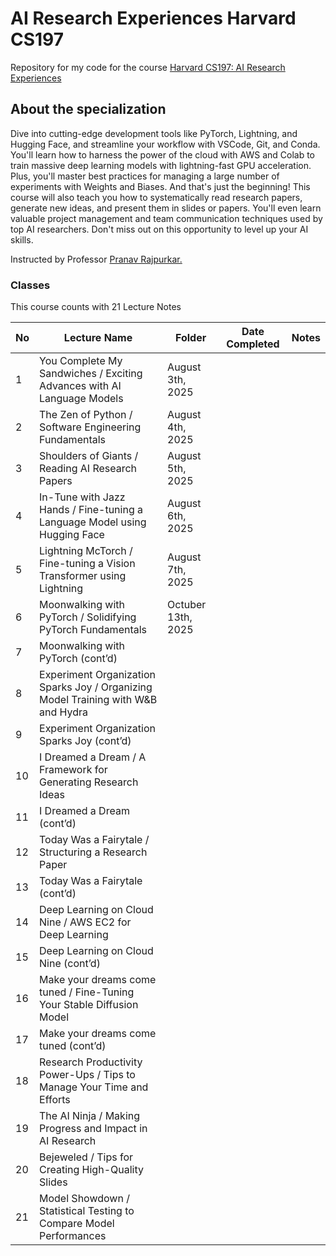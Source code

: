 # AI Research Experiences Harvard CS197
Repository for my code for the course [Harvard CS197: AI Research Experiences](https://www.cs197.seas.harvard.edu/)

## About the specialization
Dive into cutting-edge development tools like PyTorch, Lightning, and Hugging Face, and streamline your workflow with VSCode, Git, and Conda. You'll learn how to harness the power of the cloud with AWS and Colab to train massive deep learning models with lightning-fast GPU acceleration. Plus, you'll master best practices for managing a large number of experiments with Weights and Biases. And that's just the beginning! This course will also teach you how to systematically read research papers, generate new ideas, and present them in slides or papers. You'll even learn valuable project management and team communication techniques used by top AI researchers. Don't miss out on this opportunity to level up your AI skills.

Instructed by Professor [Pranav Rajpurkar.](https://pranavrajpurkar.com/)

### Classes
This course counts with 21 Lecture Notes

| No | Lecture Name                                                   | Folder | Date Completed | Notes |
|----|----------------------------------------------------------------|--------|----------------|-------|
| 1  | You Complete My Sandwiches / Exciting Advances with AI Language Models | August 3th, 2025       |                |       |
| 2  | The Zen of Python / Software Engineering Fundamentals           | August 4th, 2025       |                |       |
| 3  | Shoulders of Giants / Reading AI Research Papers               | August 5th, 2025       |                |       |
| 4  | In-Tune with Jazz Hands / Fine-tuning a Language Model using Hugging Face |  August 6th, 2025      |                |       |
| 5  | Lightning McTorch / Fine-tuning a Vision Transformer using Lightning | August 7th, 2025       |                |       |
| 6  | Moonwalking with PyTorch / Solidifying PyTorch Fundamentals    | Octuber 13th, 2025       |                |       |
| 7  | Moonwalking with PyTorch (cont’d)                             |        |                |       |
| 8  | Experiment Organization Sparks Joy / Organizing Model Training with W&B and Hydra |        |                |       |
| 9  | Experiment Organization Sparks Joy (cont’d)                   |        |                |       |
| 10 | I Dreamed a Dream / A Framework for Generating Research Ideas   |        |                |       |
| 11 | I Dreamed a Dream (cont’d)                                     |        |                |       |
| 12 | Today Was a Fairytale / Structuring a Research Paper            |        |                |       |
| 13 | Today Was a Fairytale (cont’d)                                 |        |                |       |
| 14 | Deep Learning on Cloud Nine / AWS EC2 for Deep Learning         |        |                |       |
| 15 | Deep Learning on Cloud Nine (cont’d)                           |        |                |       |
| 16 | Make your dreams come tuned / Fine-Tuning Your Stable Diffusion Model |        |                |       |
| 17 | Make your dreams come tuned (cont’d)                           |        |                |       |
| 18 | Research Productivity Power-Ups / Tips to Manage Your Time and Efforts |        |                |       |
| 19 | The AI Ninja / Making Progress and Impact in AI Research        |        |                |       |
| 20 | Bejeweled / Tips for Creating High-Quality Slides                |        |                |       |
| 21 | Model Showdown / Statistical Testing to Compare Model Performances |        |                |       |

